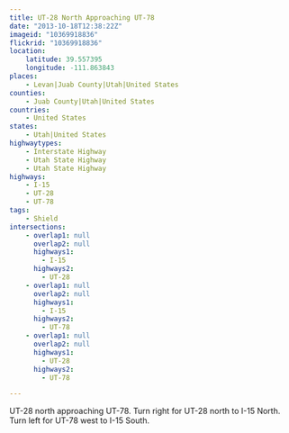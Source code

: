 ```yaml
---
title: UT-28 North Approaching UT-78
date: "2013-10-18T12:38:22Z"
imageid: "10369918836"
flickrid: "10369918836"
location:
    latitude: 39.557395
    longitude: -111.863843
places:
    - Levan|Juab County|Utah|United States
counties:
    - Juab County|Utah|United States
countries:
    - United States
states:
    - Utah|United States
highwaytypes:
    - Interstate Highway
    - Utah State Highway
    - Utah State Highway
highways:
    - I-15
    - UT-28
    - UT-78
tags:
    - Shield
intersections:
    - overlap1: null
      overlap2: null
      highways1:
        - I-15
      highways2:
        - UT-28
    - overlap1: null
      overlap2: null
      highways1:
        - I-15
      highways2:
        - UT-78
    - overlap1: null
      overlap2: null
      highways1:
        - UT-28
      highways2:
        - UT-78

---
```

UT-28 north approaching UT-78.  Turn right for UT-28 north to I-15 North.  Turn left for UT-78 west to I-15 South.